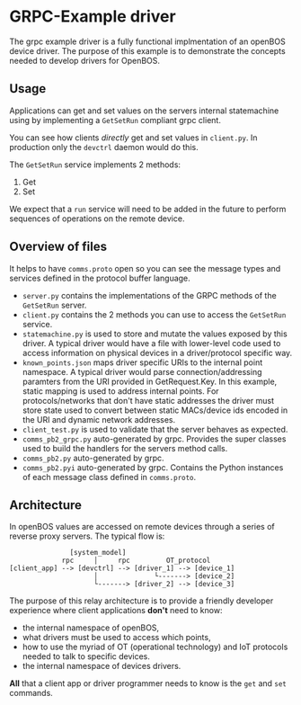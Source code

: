 # GRPC-Example driver

The grpc example driver is a fully functional implmentation of an openBOS device driver. The purpose of this example is to demonstrate the concepts needed to develop drivers for OpenBOS.

## Usage 
Applications can get and set values on the servers internal statemachine using by implementing a `GetSetRun` compliant grpc client.

You can see how clients *directly* get and set values in `client.py`. In production only the `devctrl` daemon would do this.

The `GetSetRun` service implements 2 methods: 
1. Get
2. Set

We expect that a `run` service will need to be added in the future to perform sequences of operations on the remote device.

## Overview of files
It helps to have `comms.proto` open so you can see the message types and services defined in the protocol buffer language.

- `server.py` contains the implementations of the GRPC methods of the `GetSetRun` server.
- `client.py` contains the 2 methods you can use to access the `GetSetRun` service.
- `statemachine.py` is used to store and mutate the values exposed by this driver. A typical driver would have a file with lower-level code used to access information on physical devices in a driver/protocol specific way.
- `known_points.json` maps driver specific URIs to the internal point namespace. A typical driver would parse connection/addressing paramters from the URI provided in GetRequest.Key. In this example, static mapping is used to address internal points. For protocols/networks that don't have static addresses the driver must store state used to convert between static MACs/device ids encoded in the URI and dynamic network addresses.
- `client_test.py` is used to validate that the server behaves as expected.
- `comms_pb2_grpc.py` auto-generated by grpc. Provides the super classes used to build the handlers for the servers method calls.
- `comms_pb2.py` auto-generated by grpc.
- `comms_pb2.pyi` auto-generated by grpc. Contains the Python instances of each message class defined in `comms.proto`.

## Architecture
In openBOS values are accessed on remote devices through a series of reverse proxy servers. The typical flow is:

```
               [system_model]
             rpc     │     rpc         OT_protocol
[client_app] --> [devctrl] --> [driver_1] --> [device_1]
                     │              └-------> [device_2]
                     └-------> [driver_2] --> [device_3]
```

The purpose of this relay architecture is to provide a friendly developer experience where client applications **don't** need to know:
- the internal namespace of openBOS, 
- what drivers must be used to access which points,
- how to use the myriad of OT (operational technology) and IoT protocols needed to talk to specific devices.
- the internal namespace of devices drivers.

**All** that a client app or driver programmer needs to know is the `get` and `set` commands.
